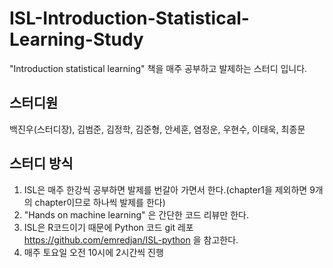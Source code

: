 # ISL-Introduction-Statistical-Learning-Study
"Introduction statistical learning" 책을 매주 공부하고 발제하는 스터디 입니다.
## 스터디원
백진우(스터디장), 김범준, 김정학, 김준형, 안세훈, 염정운, 우현수, 이태욱, 최종문 
## 스터디 방식
1. ISL은 매주 한강씩 공부하면 발제를 번갈아 가면서 한다.(chapter1을 제외하면 9개의 chapter이므로 하나씩 발제를 한다)
2. "Hands on machine learning" 은 간단한 코드 리뷰만 한다.
3. ISL은 R코드이기 때문에 Python 코드 git 레포 https://github.com/emredjan/ISL-python 을 참고한다. 
4. 매주 토요일 오전 10시에 2시간씩 진행
